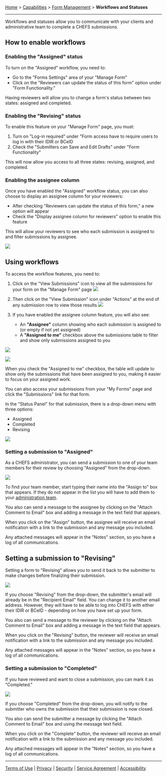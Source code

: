 [Home](index) > [Capabilities](Capabilities) > [Form Management](Form-Management) > **Workflows and Statuses**

---

Workflows and statuses allow you to communicate with your clients and administrative team to complete a CHEFS submissions.

<!-- **On this page:**
* [How to enable workflows](#How-to-enable-workflows)
* [Using workflows](#Using-workflows) -->

## How to enable workflows

### Enabling the "Assigned" status

To turn on the "Assigned" workflow, you need to:

- Go to the "Forms Settings" area of your "Manage Form"
- Click on the "Reviewers can update the status of this form" option under "Form Functionality."

Having reviewers will allow you to change a form's status between two states: assigned and completed.

### Enabling the "Revising" status

To enable this feature on your "Manage Form" page, you must:

1. Turn on "Log-in required" under "Form access have to require users to log in with their IDIR or BCeID
2. Check the "Submitters can Save and Edit Drafts" under "Form Functionality"

This will now allow you access to all three states: revising, assigned, and completed.

### Enabling the assignee column

Once you have enabled the "Assigned" workflow status, you can also choose to display an assignee column for your reviewers:

- After checking "Reviewers can update the status of this form," a new option will appear
- Check the "Display assignee column for reviewers" option to enable this feature

This will allow your reviewers to see who each submission is assigned to and filter submissions by assignee.

![](images/status-workflow-settings.png)

## Using workflows

<!-- **[Back to top](#top)** -->

To access the workflow features, you need to:

1. Click on the "View Submissions" icon to view all the submissions for your form on the "Manage Form" page
   ![](images/status-workflow-1.png)

2. Then click on the "View Submission" icon under "Actions" at the end of any submission row to view those results
   ![](images/status-workflow-2.png)

3. If you have enabled the assignee column feature, you will also see:
   - An **"Assignee"** column showing who each submission is assigned to (or empty if not yet assigned)
   - A **"Assigned to me"** checkbox above the submissions table to filter and show only submissions assigned to you

![](images/status-workflow-4.png)

![](images/status-workflow-5.png)

When you check the "Assigned to me" checkbox, the table will update to show only the submissions that have been assigned to you, making it easier to focus on your assigned work.

You can also access your submissions from your "My Forms" page and click the "Submissions" link for that form.

In the "Status Panel" for that submission, there is a drop-down menu with three options:

- Assigned
- Completed
- Revising

![](images/status-workflow-3.png)

### Setting a submission to "Assigned"

As a CHEFS administrator, you can send a submission to one of your team members for their review by choosing "Assigned" from the drop-down.

![](images/status-assigned.png)

To find your team member, start typing their name into the "Assign to" box that appears. If they do not appear in the list you will have to add them to your [administration team](Managing-admin-teams).

You also can send a message to the assignee by clicking on the "Attach Comment to Email" box and adding a message in the text field that appears.

When you click on the "Assign" button, the assignee will receive an email notification with a link to the submission and any message you included.

Any attached messages will appear in the "Notes" section, so you have a log of all communications.

## Setting a submission to "Revising"

<!-- **[Back to top](#top)** -->

Setting a form to "Revising" allows you to send it back to the submitter to make changes before finalizing their submission.

![](images/status-revising.png)

If you choose "Revising" from the drop-down, the submitter's email will already be in the "Recipient Email" field. You can change it to another email address. However, they will have to be able to log into CHEFS with either their IDIR or BCeID - depending on how you have set up your form.

You also can send a message to the reviewer by clicking on the "Attach Comment to Email" box and adding a message in the text field that appears.

When you click on the "Revising" button, the reviewer will receive an email notification with a link to the submission and any message you included.

Any attached messages will appear in the "Notes" section, so you have a log of all communications.

### Setting a submission to "Completed"

If you have reviewed and want to close a submission, you can mark it as "Completed."

![](images/status-completed.png)

If you choose "Completed" from the drop-down, you will notify to the submitter who owns the submission that their submission is now closed.

You also can send the submitter a message by clicking the "Attach Comment to Email" box and using the message text field.

When you click on the "Complete" button, the reviewer will receive an email notification with a link to the submission and any message you included.

Any attached messages will appear in the "Notes" section, so you have a log of all communications.

<!-- **[Back to top](#top)** -->

---

[Terms of Use](Terms-of-Use) | [Privacy](Privacy) | [Security](Security) | [Service Agreement](Service-Agreement) | [Accessibility](Accessibility)
